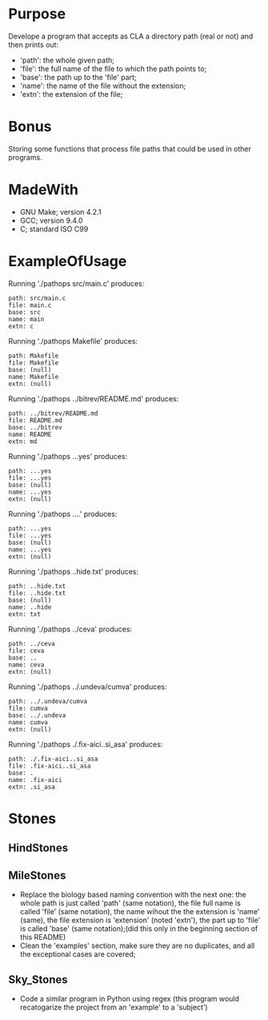 # Purpose
Develope a program that accepts as CLA a directory path (real or not) and then prints out:
- 'path': the whole given path;
- 'file': the full name of the file to which the path points to;
- 'base': the path up to the 'file' part;
- 'name': the name of the file without the extension;
- 'extn': the extension of the file;
# Bonus
Storing some functions that process file paths that could be used in other programs.
# MadeWith
- GNU Make; version 4.2.1
- GCC; version 9.4.0
- C; standard ISO C99
# ExampleOfUsage
Running './pathops src/main.c' produces:
```
path: src/main.c
file: main.c
base: src
name: main
extn: c
```
Running './pathops Makefile' produces:
```
path: Makefile
file: Makefile
base: (null)
name: Makefile
extn: (null)
```
Running './pathops ../bitrev/README.md' produces:
```
path: ../bitrev/README.md
file: README.md
base: ../bitrev
name: README
extn: md
```
Running './pathops ...yes' produces:
```
path: ...yes
file: ...yes
base: (null)
name: ...yes
extn: (null)
```
Running './pathops ....' produces:
```
path: ...yes
file: ...yes
base: (null)
name: ...yes
extn: (null)
```
Running './pathops ..hide.txt' produces:
```
path: ..hide.txt
file: ..hide.txt
base: (null)
name: ..hide
extn: txt
```
Running './pathops ../ceva' produces:
```
path: ../ceva
file: ceva
base: ..
name: ceva
extn: (null)
```
Running './pathops ../.undeva/cumva' produces:
```
path: ../.undeva/cumva
file: cumva
base: ../.undeva
name: cumva
extn: (null)
```
Running './pathops ./.fix-aici..si_asa' produces:
```
path: ./.fix-aici..si_asa
file: .fix-aici..si_asa
base: .
name: .fix-aici
extn: .si_asa
```
# Stones
## HindStones
## MileStones
- Replace the biology based naming convention with the next one: the whole path is just called 'path' (same notation), the file full name is 
 called 'file' (same notation), the name wihout the the extension is 'name' (same), the file extension is 'extension' (noted 'extn'), the part
 up to 'file' is called 'base' (same notation);(did this only in the beginning section of this README)
- Clean the 'examples' section, make sure they are no duplicates, and all the exceptional cases are covered;
## Sky_Stones
- Code a similar program in Python using regex (this program would recatogarize the project from an 'example' to a 'subject')
